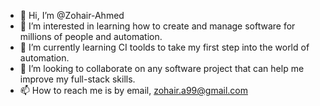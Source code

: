 - 👋 Hi, I’m @Zohair-Ahmed
- 👀 I’m interested in learning how to create and manage software for millions of people and automation.
- 🌱 I’m currently learning CI toolds to take my first step into the world of automation.
- 💞️ I’m looking to collaborate on any software project that can help me improve my full-stack skills.
- 📫 How to reach me is by email, zohair.a99@gmail.com

<!---
Zohair-Ahmed/Zohair-Ahmed is a ✨ special ✨ repository because its `README.md` (this file) appears on your GitHub profile.
You can click the Preview link to take a look at your changes.
--->
